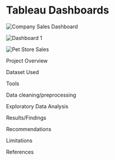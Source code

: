 # Tableau Dashboards

![Company Sales Dashboard](https://github.com/user-attachments/assets/39e3f47c-c922-4c9a-83b2-88c0285a1f62)

![Dashboard 1](https://github.com/user-attachments/assets/865067c8-f006-4ddd-b5a1-fc4eafd6c888)

![Pet Store Sales](https://github.com/user-attachments/assets/b902044d-1de7-4afd-ba7a-b840c51128bc)

Project Overview

Dataset Used

Tools

Data cleaning/preprocessing

Exploratory Data Analysis

Results/Findings

Recommendations

Limitations

References
